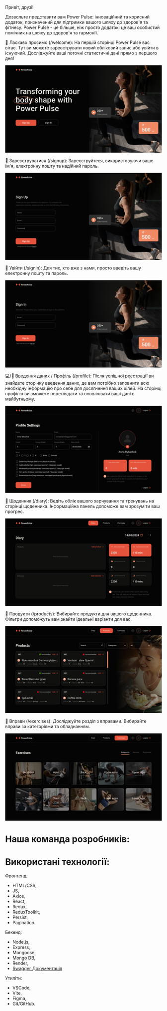 Привіт, друзі!

Дозвольте представити вам Power Pulse: інноваційний та корисний додаток,
призначений для підтримки вашого шляху до здоров'я та фітнесу. Power Pulse - це
більше, ніж просто додаток: це ваш особистий помічник на шляху до здоров'я та
гармонії.

🌟 Ласкаво просимо (/welcome): На першій сторінці Power Pulse вас вітає. Тут ви
можете зареєструвати новий обліковий запис або увійти в існуючий. Досліджуйте
ваші поточні статистичні дані прямо з першого дня!

![Presentation](./presentation/Desktop.png)

📝 Зареєструватися (/signup): Зареєструйтеся, використовуючи ваше ім'я,
електронну пошту та надійний пароль.

![Presentation](./presentation/SignUp.png)

🚀 Увійти (/signin): Для тих, хто вже з нами, просто введіть вашу електронну
пошту та пароль.

![Presentation](./presentation/SignIn.png)

💻/👤 Введення даних / Профіль (/profile): Після успішної реєстрації ви знайдете
сторінку введення даних, де вам потрібно заповнити всю необхідну інформацію про
себе для досягнення ваших цілей. На сторінці профілю ви зможете переглядати та
оновлювати ваші дані в майбутньому.

![Presentation](./presentation/UserPage.gif)

📖 Щоденник (/diary): Ведіть облік вашого харчування та тренувань на сторінці
щоденника. Інформаційна панель допоможе вам зрозуміти ваш прогрес.

![Presentation](./presentation/DiaryPage.gif)

🍏 Продукти (/products): Вибирайте продукти для вашого щоденника. Фільтри
допоможуть вам знайти ідеальні варіанти для вас.

![Presentation](./presentation/Products.gif)

💪 Вправи (/exercises): Досліджуйте розділ з вправами. Вибирайте вправи за
категоріями та обладнанням.

![Presentation](./presentation/Exercises.gif)

# Наша команда розробників:

# Використані технології:

Фронтенд:

- HTML/CSS,
- JS,
- Axios,
- React,
- Redux,
- ReduxToolkit,
- Persist,
- Pagination.

Бекенд:

- Node.js,
- Express,
- Mongoose,
- Mongo DB,
- Render,
- [Swagger Документація](https://dream-team-backend-10w1.onrender.com/api-docs/#/)

Утиліти:

- VSCode,
- Vite,
- Figma,
- Git/GitHub.
